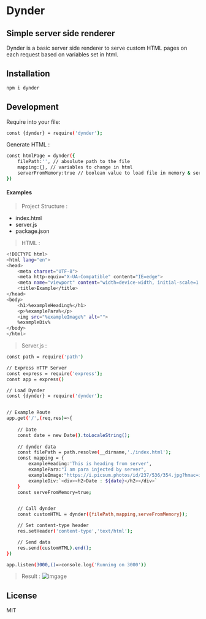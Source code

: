 # Dynder
## Simple server side renderer

Dynder is a basic server side renderer to serve custom HTML pages on each request based on variables set in html. 

## Installation
```sh
npm i dynder
```

## Development

Require into your file:

```sh
const {dynder} = require('dynder');
```

Generate HTML : 

```sh
const htmlPage = dynder({
    filePath:'', // absolute path to the file
    mapping:{}, // variables to change in html
    serverFromMemory:true // boolean value to load file in memory & serve
})
```

#### Examples
> Project Structure : 
- index.html
- server.js
- package.json

> HTML :

```sh
<!DOCTYPE html>
<html lang="en">
<head>
    <meta charset="UTF-8">
    <meta http-equiv="X-UA-Compatible" content="IE=edge">
    <meta name="viewport" content="width=device-width, initial-scale=1.0">
    <title>Example</title>
</head>
<body>
    <h1>%exampleHeading%</h1>
    <p>%examplePara%</p>
    <img src="%exampleImage%" alt="">
    %exampleDiv%
</body>
</html>
```

> Server.js :


```sh
const path = require('path')

// Express HTTP Server
const express = require('express');
const app = express()

// Load Dynder
const {dynder} = require('dynder');


// Example Route
app.get('/',(req,res)=>{
    
    // Date 
    const date = new Date().toLocaleString();
    
    // dynder data
    const filePath = path.resolve(__dirname,'./index.html');
    const mapping = {
        exampleHeading:'This is heading from server',
        examplePara:"I am para injected by server",
        exampleImage:"https://i.picsum.photos/id/237/536/354.jpg?hmac=i0yVXW1ORpyCZpQ-CknuyV-jbtU7_x9EBQVhvT5aRr0",
        exampleDiv:`<div><h2>Date : ${date}</h2></div>`
    }
    const serveFromMemory=true;


    // Call dynder
    const customHTML = dynder({filePath,mapping,serveFromMemory});

    // Set content-type header
    res.setHeader('content-type','text/html');

    // Send data 
    res.send(customHTML).end();
})

app.listen(3000,()=>console.log('Running on 3000'))
```
> Result : 
![imgage](https://i.postimg.cc/cL3yjdYP/dynder.jpg)

## License

MIT